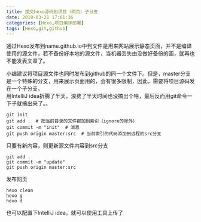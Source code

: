```yaml
---
title: 提交hexo源码到项目（网页）子分支
date: 2018-03-21 17:01:36
categories: [Hexo,项目编译部署]
tags: [Hexo,git,github]
---
```

通过Hexo发布到name.github.io中到文件是用来网站展示静态页面，并不是编译使用的源文件，若不备份好本地的源文件，当机器丢失由没做好备份的画，就再也不能发表文章了。  
<!-- more -->
小编建议将项目源文件也同时发布到github的同一个文件下。但是，master分支是一个特殊的分支，用来展示页面用的，会有很多限制，因此，需要将项目源码发在一个子分支。  
用IntelliJ idea折腾了半天，浪费了半天时间也没搞出个啥，最后反而用git命令一下子就搞出来了。。  
```text
git init
git add .  # 把当前目录的文件都加到索引（ignore的除外）
git commit -m "init"  # 消息
git push origin master:src  # 当前索引的代码添加到远程的src分支
```
只要有新内容，则更新源文件内容到src分支
```text
git add .
git commit -m "update"
git push origin master:src
```  

发布网页  
```text
hexo clean
hexo g
hexo d
```
 
也可以配置下IntelliJ idea，就可以使用工具上传了